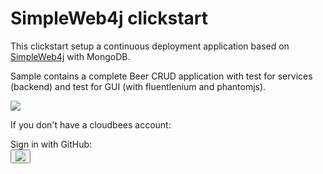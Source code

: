 #  SimpleWeb4j clickstart

This clickstart setup a continuous deployment application based on [SimpleWeb4j](https://github.com/ybonnel/SimpleWeb4j) with MongoDB.

Sample contains a complete Beer CRUD application with test for services (backend) and test for GUI (with fluentlenium and phantomjs).


<a href="https://grandcentral.cloudbees.com/?CB_clickstart=https://raw.github.com/CloudBees-community/simpleweb4j-mongo-clickstart/master/clickstart.json"><img src="https://d3ko533tu1ozfq.cloudfront.net/clickstart/deployInstantly.png"/></a>


If you don't have a cloudbees account:
  <div>Sign in with GitHub:<div><button onClick="javascript:window.location='https://grandcentral.cloudbees.com/authenticate/start?provider=github&login_redirect=/';"><img src="https://grandcentral.cloudbees.com/images/github-icon_40.png" /></button>



